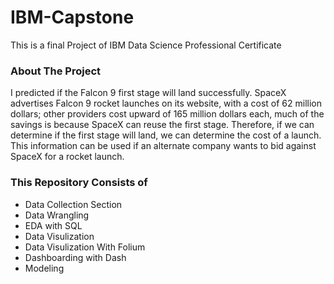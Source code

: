 # IBM-Capstone
This is a final Project of IBM Data Science Professional Certificate 
### About The Project
I predicted if the Falcon 9 first stage will land successfully. SpaceX advertises Falcon 9 rocket launches on its website, with a cost of 62 million dollars; other providers cost upward of 165 million dollars each, much of the savings is because SpaceX can reuse the first stage. Therefore, if we can determine if the first stage will land, we can determine the cost of a launch. This information can be used if an alternate company wants to bid against SpaceX for a rocket launch.
### This Repository Consists of
-  Data Collection Section
-  Data Wrangling 
-  EDA with SQL
-  Data Visulization 
-  Data Visulization With Folium
-  Dashboarding with Dash
-  Modeling
